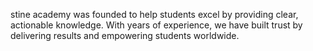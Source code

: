 stine academy was founded to help students excel by providing clear, actionable knowledge. With years of experience, we have built trust by delivering results and empowering students worldwide.
